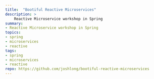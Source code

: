 ```yaml
---
title:  "Bootiful Reactive Microservices"
description: >
    Reactive Microservice workshop in Spring
summary:
- Reactive Microservice workshop in Spring
topics:
- spring
- microservices
- reactive
tags:
- spring
- microservices
- reactive
repo: https://github.com/joshlong/bootiful-reactive-microservices
---
```



